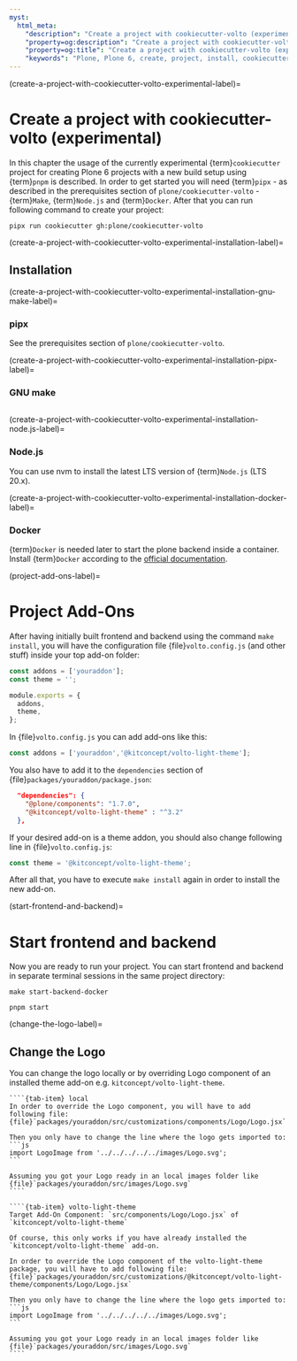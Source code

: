 ```yaml
---
myst:
  html_meta:
    "description": "Create a project with cookiecutter-volto (experimental)"
    "property=og:description": "Create a project with cookiecutter-volto (experimental)"
    "property=og:title": "Create a project with cookiecutter-volto (experimental)"
    "keywords": "Plone, Plone 6, create, project, install, cookiecutter-volto, pnpm"
---
```


(create-a-project-with-cookiecutter-volto-experimental-label)=

# Create a project with cookiecutter-volto (experimental)

In this chapter the usage of the currently experimental {term}`cookiecutter` project for creating Plone 6 projects with a new build setup using {term}`pnpm` is described.
In order to get started you will need {term}`pipx` - as described in the prerequisites section of `plone/cookiecutter-volto` - {term}`Make`, {term}`Node.js` and {term}`Docker`.
After that you can run following command to create your project:
```shell
pipx run cookiecutter gh:plone/cookiecutter-volto
```

(create-a-project-with-cookiecutter-volto-experimental-installation-label)=

## Installation

(create-a-project-with-cookiecutter-volto-experimental-installation-gnu-make-label)=

### pipx

See the prerequisites section of `plone/cookiecutter-volto`.

(create-a-project-with-cookiecutter-volto-experimental-installation-pipx-label)=

### GNU make

```{include} ../volto/contributing/install-make.md
```

(create-a-project-with-cookiecutter-volto-experimental-installation-node.js-label)=

### Node.js

You can use nvm to install the latest LTS version of {term}`Node.js` (LTS 20.x).

(create-a-project-with-cookiecutter-volto-experimental-installation-docker-label)=

### Docker

{term}`Docker` is needed later to start the plone backend inside a container.
Install {term}`Docker` according to the [official documentation](https://docs.docker.com/get-docker/).


(project-add-ons-label)=

# Project Add-Ons

After having initially built frontend and backend using the command `make install`,
you will have the configuration file {file}`volto.config.js` (and other stuff) inside your top add-on folder:
```js
const addons = ['youraddon'];
const theme = '';

module.exports = {
  addons,
  theme,
};
```

In {file}`volto.config.js` you can add add-ons like this:
```js
const addons = ['youraddon','@kitconcept/volto-light-theme'];
```

You also have to add it to the `dependencies` section of {file}`packages/youraddon/package.json`:
```json
  "dependencies": {
    "@plone/components": "1.7.0",
    "@kitconcept/volto-light-theme" : "^3.2"
  },
```

If your desired add-on is a theme addon, you should also change following line in {file}`volto.config.js`:
```js
const theme = '@kitconcept/volto-light-theme';
```

After all that, you have to execute `make install` again in order to install the new add-on.

(start-frontend-and-backend)=

# Start frontend and backend
Now you are ready to run your project.
You can start frontend and backend in separate terminal sessions in the same project directory:

```shell
make start-backend-docker
```

```shell
pnpm start
```

(change-the-logo-label)=

## Change the Logo

You can change the logo locally or by overriding Logo component of an installed theme add-on e.g. `kitconcept/volto-light-theme`.

`````{tab-set}
````{tab-item} local
In order to override the Logo component, you will have to add following file:
{file}`packages/youraddon/src/customizations/components/Logo/Logo.jsx`

Then you only have to change the line where the logo gets imported to:
```js
import LogoImage from '../../../../../images/Logo.svg';
```

Assuming you got your Logo ready in an local images folder like {file}`packages/youraddon/src/images/Logo.svg`
````

````{tab-item} volto-light-theme
Target Add-On Component: `src/components/Logo/Logo.jsx` of `kitconcept/volto-light-theme`

Of course, this only works if you have already installed the `kitconcept/volto-light-theme` add-on.

In order to override the Logo component of the volto-light-theme package, you will have to add following file:
{file}`packages/youraddon/src/customizations/@kitconcept/volto-light-theme/components/Logo/Logo.jsx`

Then you only have to change the line where the logo gets imported to:
```js
import LogoImage from '../../../../../images/Logo.svg';
```

Assuming you got your Logo ready in an local images folder like {file}`packages/youraddon/src/images/Logo.svg`
````
`````